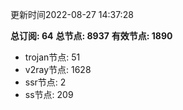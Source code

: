 更新时间2022-08-27 14:37:28

**总订阅: 64**
**总节点: 8937**
**有效节点: 1890**
- trojan节点: 51
- v2ray节点: 1628
- ssr节点: 2
- ss节点: 209
